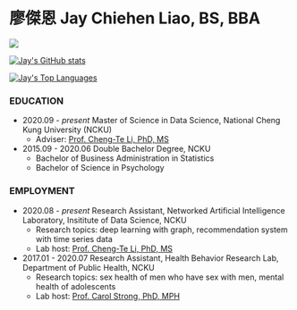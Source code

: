 # 廖傑恩 Jay Chiehen Liao, BS, BBA

![](https://komarev.com/ghpvc/?username=jayenliao&color=dc143c)

[![Jay's GitHub stats](https://github-readme-stats.vercel.app/api?username=jayenliao&hide=contribs,prs&show_icons=true)](https://github.com/anuraghazra/github-readme-stats)

[![Jay's Top Languages](https://github-readme-stats.vercel.app/api/top-langs/?username=jayenliao&layout=compact&hide=html,jupyter%20notebook)](https://github.com/anuraghazra/github-readme-stats)

### EDUCATION

- 2020.09 - _present_   Master of Science in Data Science, National Cheng Kung University (NCKU)
    - Adviser: [Prof. Cheng-Te Li, PhD, MS](http://myweb.ncku.edu.tw/~chengte/about.html)
- 2015.09 - 2020.06     Double Bachelor Degree, NCKU
    - Bachelor of Business Administration in Statistics
    - Bachelor of Science in Psychology

### EMPLOYMENT

- 2020.08 - _present_   Research Assistant, Networked Artificial Intelligence Laboratory, Insititute of Data Science, NCKU
    - Research topics: deep learning with graph, recommendation system with time series data
    - Lab host: [Prof. Cheng-Te Li, PhD, MS](http://myweb.ncku.edu.tw/~chengte/about.html)
- 2017.01 - 2020.07     Research Assistant, Health Behavior Research Lab, Department of Public Health, NCKU
    - Research topics: sex health of men who have sex with men, mental health of adolescents
    - Lab host: [Prof. Carol Strong, PhD, MPH](https://researchoutput.ncku.edu.tw/en/persons/carol-strong)
